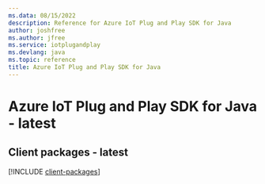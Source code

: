 ```yaml
---
ms.data: 08/15/2022
description: Reference for Azure IoT Plug and Play SDK for Java
author: joshfree
ms.author: jfree
ms.service: iotplugandplay
ms.devlang: java
ms.topic: reference
title: Azure IoT Plug and Play SDK for Java
---
```

# Azure IoT Plug and Play SDK for Java - latest

## Client packages - latest
[!INCLUDE [client-packages](iot-plug-and-play-client-index.md)]